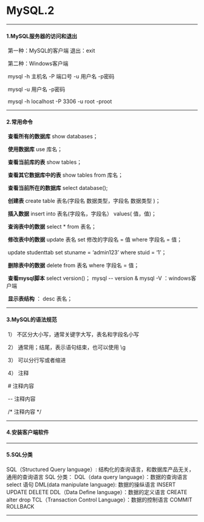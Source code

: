 # MySQL.2

------

#### 1.MySQL服务器的访问和退出

​    第一种：MySQL的客户端    退出：exit

​    第二种：Windows客户端   

​    mysql -h 主机名 -P 端口号 -u 用户名 -p密码 

​    mysql -u 用户名 -p密码

​    mysql -h localhost -P 3306 -u root -proot

------

#### 2.常用命令

​    **查看所有的数据库**    show databases；

​    **使用数据库**    use 库名；

​    **查看当前库的表**    show tables；

​    **查看其它数据库中的表**    show tables from 库名；

​    **查看当前所在的数据库**    select database();

​    **创建表**    create table 表名(字段名  数据类型，字段名  数据类型  )；

​    **插入数据**    insert into 表名(字段名，字段名） values( 值，值)；

​    **查询表中的数据**    select * from 表名；

​    **修改表中的数据**    update 表名 set 修改的字段名 = 值 where 字段名 = 值；

​                                 update studenttab set stuname = ‘admin123’ where stuid = ‘1’；

​    **删除表中的数据**    delete from 表名 where 字段名 = 值；

​    **查看mysql脚本**    select version()；         mysql -- version & mysql -V   ：windows客户端

​    **显示表结构** ： desc  表名；

------

#### 3.MySQL的语法规范

​    1） 不区分大小写，通常关键字大写，表名和字段名小写

​    2） 通常用；结尾，表示语句结束，也可以使用 \g

​    3） 可以分行写或者缩进

​    4） 注释

​                #  注释内容

​                --  注释内容

​                /* 注释内容 */

------

#### 4.安装客户端软件

------

#### 5.SQL分类

SQL（Structured Query language）: 结构化的查询语言，和数据库产品无关，通用的查询语言
SQL 分类：
DQL（data query language）：数据的查询语言    select 语句
DML(data manipulate language): 数据的操纵语言    INSERT  UPDATE  DELETE
DDL（Data Define language）：数据的定义语言    CREATE alter drop
TCL（Transaction Control Language）：数据的控制语言   COMMIT ROLLBACK

------

